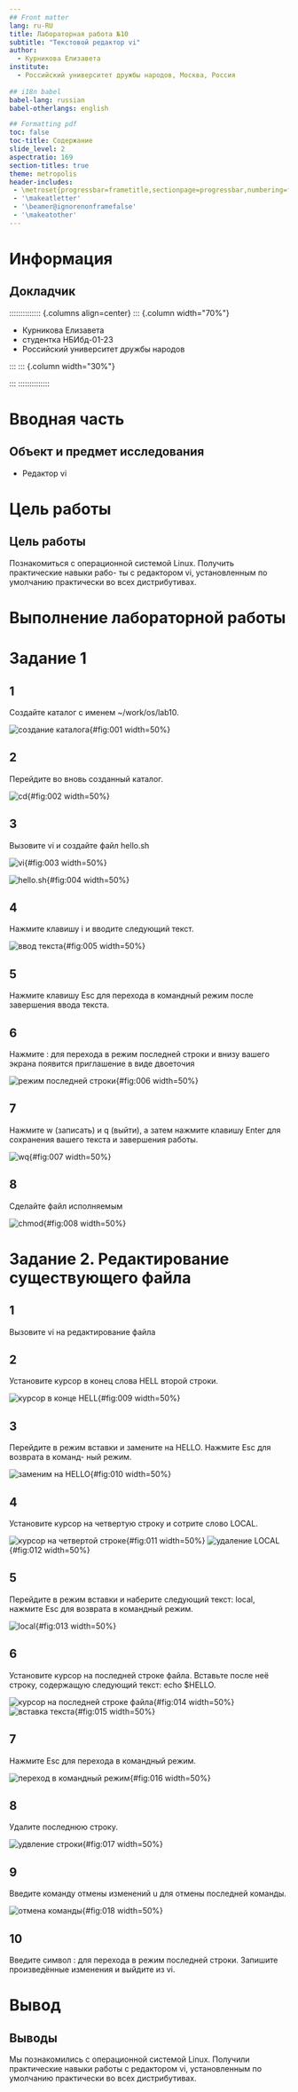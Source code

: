 ```yaml
---
## Front matter
lang: ru-RU
title: Лабораторная работа №10
subtitle: "Текстовой редактор vi"
author:
  - Курникова Елизавета
institute:
  - Российский университет дружбы народов, Москва, Россия
  
## i18n babel
babel-lang: russian
babel-otherlangs: english

## Formatting pdf
toc: false
toc-title: Содержание
slide_level: 2
aspectratio: 169
section-titles: true
theme: metropolis
header-includes:
 - \metroset{progressbar=frametitle,sectionpage=progressbar,numbering=fraction}
 - '\makeatletter'
 - '\beamer@ignorenonframefalse'
 - '\makeatother'
---
```


# Информация

## Докладчик

:::::::::::::: {.columns align=center}
::: {.column width="70%"}

  * Курникова Елизавета
  * студентка НБИбд-01-23
  * Российский университет дружбы народов

:::
::: {.column width="30%"}


:::
::::::::::::::

# Вводная часть



## Объект и предмет исследования

- Редактор vi

# Цель работы


## Цель работы

Познакомиться с операционной системой Linux. Получить практические навыки рабо-
ты с редактором vi, установленным по умолчанию практически во всех дистрибутивах.

# Выполнение лабораторной работы

# Задание 1

## 1

Создайте каталог с именем ~/work/os/lab10.

![создание каталога](image/1.png){#fig:001 width=50%}

## 2

Перейдите во вновь созданный каталог.

![cd](image/1.png){#fig:002 width=50%}

## 3

Вызовите vi и создайте файл hello.sh

![vi](image/1.png){#fig:003 width=50%}

![hello.sh](image/6.png){#fig:004 width=50%}

## 4

Нажмите клавишу i и вводите следующий текст.

![ввод текста](image/2.png){#fig:005 width=50%}

## 5

Нажмите клавишу Esc для перехода в командный режим после завершения ввода
текста.

## 6

Нажмите : для перехода в режим последней строки и внизу вашего экрана появится
приглашение в виде двоеточия

![режим последней строки](image/3.png){#fig:006 width=50%}

## 7

Нажмите w (записать) и q (выйти), а затем нажмите клавишу Enter для сохранения
вашего текста и завершения работы.

![wq](image/5.png){#fig:007 width=50%}

## 8

Сделайте файл исполняемым

![chmod](image/6.1.png){#fig:008 width=50%}

# Задание 2. Редактирование существующего файла

## 1

Вызовите vi на редактирование файла

## 2

Установите курсор в конец слова HELL второй строки.

![курсор в конце HELL](image/7.png){#fig:009 width=50%}

## 3

Перейдите в режим вставки и замените на HELLO. Нажмите Esc для возврата в команд-
ный режим.

![заменим на HELLO](image/8.png){#fig:010 width=50%}

## 4

Установите курсор на четвертую строку и сотрите слово LOCAL.

![курсор на четвертой строке](image/9.png){#fig:011 width=50%}
![удаление LOCAL](image/9.png){#fig:012 width=50%}

## 5

Перейдите в режим вставки и наберите следующий текст: local, нажмите Esc для
возврата в командный режим.

![local](image/10.png){#fig:013 width=50%}

## 6

Установите курсор на последней строке файла. Вставьте после неё строку, содержащую
следующий текст: echo $HELLO.

![курсор на последней строке файла](image/12.png){#fig:014 width=50%}
![вставка текста](image/11.png){#fig:015 width=50%}

## 7

Нажмите Esc для перехода в командный режим.

![переход в командный режим](image/14.png){#fig:016 width=50%}

## 8

Удалите последнюю строку.

![удвление строки](image/12.png){#fig:017 width=50%}

## 9

Введите команду отмены изменений u для отмены последней команды.

![отмена команды](image/13.png){#fig:018 width=50%}

## 10

Введите символ : для перехода в режим последней строки. Запишите произведённые
изменения и выйдите из vi.


# Вывод

## Выводы

Мы познакомились с операционной системой Linux. Получили практические
навыки работы с редактором vi, установленным по умолчанию практически во
всех дистрибутивах.

